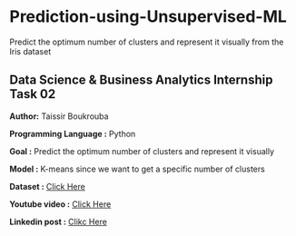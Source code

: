 # Prediction-using-Unsupervised-ML
Predict the optimum number of clusters and represent it visually from the Iris dataset

## Data Science & Business Analytics Internship Task 02
**Author:** Taissir Boukrouba

**Programming Language :** Python

**Goal :** Predict the optimum number of clusters and represent it visually

**Model :** K-means since we want to get a specific number of clusters

**Dataset :** [Click Here](https://bit.ly/3kXTdox)

**Youtube video :** [Click Here](https://youtu.be/nEiygqhW8I0)

**Linkedin post :** [Clikc Here](https://www.linkedin.com/posts/taissir-b-65480219b_linkedin-activity-7048851677059129344-KTKz?utm_source=share&utm_medium=member_desktop)
